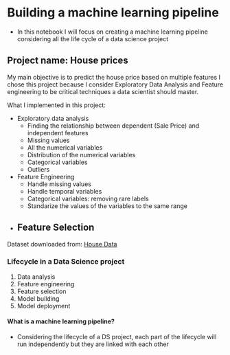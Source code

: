 # Building a machine learning pipeline

- In this notebook I will focus on creating a machine learning pipeline considering all the life cycle of a data science project

## Project name: House prices
My main objective is to predict the house price based on multiple features
I chose this project because I consider Exploratory Data Analysis and Feature engineering to be critical techniques a data scientist should master. 

What I implemented in this project:
- Exploratory data analysis
    - Finding the relationship between dependent (Sale Price) and independent features
    - Missing values
    - All the numerical variables
    - Distribution of the numerical variables
    - Categorical variables
    - Outliers
- Feature Engineering
    - Handle missing values
    - Handle temporal variables
    - Categorical variables: removing rare labels
    - Standarize the values of the variables to the same range
- Feature Selection
    - 

Dataset downloaded from: [House Data](https://www.kaggle.com/competitions/house-prices-advanced-regression-techniques/data)

### Lifecycle in a Data Science project
1. Data analysis
2. Feature engineering
3. Feature selection
4. Model building
5. Model deployment

#### What is a machine learning pipeline?
- Considering the lifecycle of a DS project, each part of the lifecycle will run independently but they are linked with each other